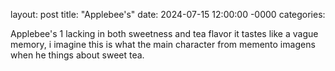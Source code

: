 layout: post
title: "Applebee's"
date: 2024-07-15 12:00:00 -0000
categories:

Applebee's 1
lacking in both sweetness and tea flavor it tastes like a vague memory, i imagine this is what the main character from memento imagens when he things about sweet tea.
